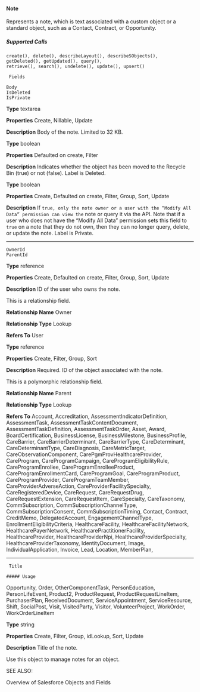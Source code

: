 #### Note

Represents a note, which is text associated with a custom object or a standard object, such as a Contact, Contract, or Opportunity.

##### Supported Calls
```
create(), delete(), describeLayout(), describeSObjects(), getDeleted(), getUpdated(), query(),
retrieve(), search(), undelete(), update(), upsert()

 Fields

```
```
Body
IsDeleted
IsPrivate

```

**Type**
textarea

**Properties**
Create, Nillable, Update

**Description**
Body of the note. Limited to 32 KB.

**Type**
boolean

**Properties**
Defaulted on create, Filter

**Description**
Indicates whether the object has been moved to the Recycle Bin (true) or not (false).
Label is Deleted.

**Type**
boolean

**Properties**
Create, Defaulted on create, Filter, Group, Sort, Update

**Description**
If `true, only the note owner or a user with the “Modify All Data” permission can view the`
note or query it via the API. Note that if a user who does not have the “Modify All Data”
permission sets this field to `true` on a note that they do not own, then they can no longer
query, delete, or update the note. Label is Private.


-----

```
OwnerId
ParentId

```

**Type**
reference

**Properties**
Create, Defaulted on create, Filter, Group, Sort, Update

**Description**
ID of the user who owns the note.

This is a relationship field.

**Relationship Name**
Owner

**Relationship Type**
Lookup

**Refers To**
User

**Type**
reference

**Properties**
Create, Filter, Group, Sort

**Description**
Required. ID of the object associated with the note.

This is a polymorphic relationship field.

**Relationship Name**
Parent

**Relationship Type**
Lookup

**Refers To**
Account, Accreditation, AssessmentIndicatorDefinition, AssessmentTask,
AssessmentTaskContentDocument, AssessmentTaskDefinition, AssessmentTaskOrder, Asset,
Award, BoardCertification, BusinessLicense, BusinessMilestone, BusinessProfile, CareBarrier,
CareBarrierDeterminant, CareBarrierType, CareDeterminant, CareDeterminantType,
CareDiagnosis, CareMetricTarget, CareObservationComponent,
CarePgmProvHealthcareProvider, CareProgram, CareProgramCampaign,
CareProgramEligibilityRule, CareProgramEnrollee, CareProgramEnrolleeProduct,
CareProgramEnrollmentCard, CareProgramGoal, CareProgramProduct, CareProgramProvider,
CareProgramTeamMember, CareProviderAdverseAction, CareProviderFacilitySpecialty,
CareRegisteredDevice, CareRequest, CareRequestDrug, CareRequestExtension,
CareRequestItem, CareSpecialty, CareTaxonomy, CommSubscription,
CommSubscriptionChannelType, CommSubscriptionConsent, CommSubscriptionTiming,
Contact, Contract, CreditMemo, DelegatedAccount, EngagementChannelType,
EnrollmentEligibilityCriteria, HealthcareFacility, HealthcareFacilityNetwork,
HealthcarePayerNetwork, HealthcarePractitionerFacility, HealthcareProvider,
HealthcareProviderNpi, HealthcareProviderSpecialty, HealthcareProviderTaxonomy,
IdentityDocument, Image, IndividualApplication, Invoice, Lead, Location, MemberPlan,


-----

```
 Title

##### Usage

```

Opportunity, Order, OtherComponentTask, PersonEducation, PersonLifeEvent, Product2,
ProductRequest, ProductRequestLineItem, PurchaserPlan, ReceivedDocument,
ServiceAppointment, ServiceResource, Shift, SocialPost, Visit, VisitedParty, Visitor,
VolunteerProject, WorkOrder, WorkOrderLineItem

**Type**
string

**Properties**
Create, Filter, Group, idLookup, Sort, Update

**Description**
Title of the note.


Use this object to manage notes for an object.

SEE ALSO:

Overview of Salesforce Objects and Fields
